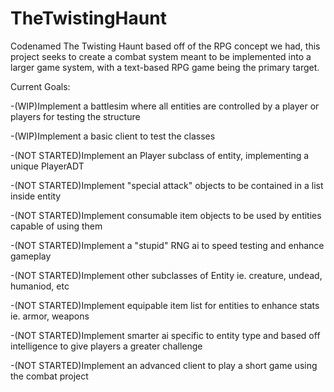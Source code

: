 # TheTwistingHaunt
Codenamed The Twisting Haunt based off of the RPG concept we had, this project seeks to create a combat system meant to be implemented into a larger game system, with a text-based RPG game being the primary target.

Current Goals:

-(WIP)Implement a battlesim where all entities are controlled by a player or players for testing the structure

-(WIP)Implement a basic client to test the classes

-(NOT STARTED)Implement an Player subclass of entity, implementing a unique PlayerADT

-(NOT STARTED)Implement "special attack" objects to be contained in a list inside entity

-(NOT STARTED)Implement consumable item objects to be used by entities capable of using them

-(NOT STARTED)Implement a "stupid" RNG ai to speed testing and enhance gameplay

-(NOT STARTED)Implement other subclasses of Entity ie. creature, undead, humaniod, etc

-(NOT STARTED)Implement equipable item list for entities to enhance stats ie. armor, weapons

-(NOT STARTED)Implement smarter ai specific to entity type and based off intelligence to give players a greater challenge

-(NOT STARTED)Implement an advanced client to play a short game using the combat project

